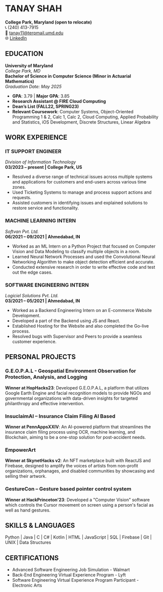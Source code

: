 # TANAY SHAH
**College Park, Maryland (open to relocate)**  
📞 (240) 413-7915  
📧 tanay11@terpmail.umd.edu  
🌐 [LinkedIn](https://linkedin.com/in/tanayshah11)

## EDUCATION
**University of Maryland**  
_College Park, MD_  
**Bachelor of Science in Computer Science (Minor in Actuarial Mathematics)**  
_Graduation Date: May 2025_

- **GPA**: 3.79 | **Major GPA**: 3.85
- **Research Assistant @ FIRE Cloud Computing**
- **Dean’s List (FALL22, SPRING23)**
- **Relevant Coursework**: Computer Systems, Object-Oriented Programming 1 & 2, Calc 1, Calc 2, Cloud Computing, Applied Probability and Statistics, iOS Development, Discrete Structures, Linear Algebra

## WORK EXPERIENCE

### IT SUPPORT ENGINEER
_Division of Information Technology_  
**03/2023 – present | College Park, US**

- Resolved a diverse range of technical issues across multiple systems and applications for customers and end-users across various time zones.
- Used Ticketing Systems to manage and process support actions and requests.
- Assisted customers in identifying issues and explained solutions to restore service and functionality.

### MACHINE LEARNING INTERN
_Softvan Pvt. Ltd._  
**06/2021 – 09/2021 | Ahmedabad, IN**

- Worked as an ML Intern on a Python Project that focused on Computer Vision and Data Modeling to classify multiple objects in a room.
- Learned Neural Network Processes and used the Convolutional Neural Networking Algorithm to make object detection efficient and accurate.
- Conducted extensive research in order to write effective code and test out the edge cases.

### SOFTWARE ENGINEERING INTERN
_Logiciel Solutions Pvt. Ltd._  
**03/2021 – 05/2021 | Ahmedabad, IN**

- Worked as a Backend Engineering Intern on an E-commerce Website Development.
- Developed a part of the Backend using JS and React.
- Established Hosting for the Website and also completed the Go-live process.
- Resolved bugs with Supervisor and Peers to provide a seamless customer experience.

## PERSONAL PROJECTS

### G.E.O.P.A.L - Geospatial Environment Observation for Protection, Analysis, and Logging
**Winner at HopHacks23**: Developed G.E.O.P.A.L, a platform that utilizes Google Earth Engine and facial recognition models to provide NGOs and governmental organizations with data-driven insights for targeted philanthropy and effective intervention.

### InsuclaimAI – Insurance Claim Filing AI Based
**Winner at PennAppsXXIV**: An AI-powered platform that streamlines the insurance claim filing process using OCR, machine learning, and Blockchain, aiming to be a one-stop solution for post-accident needs.

### EmpowerArt
**Winner at SkynetHacks v2**: An NFT marketplace built with ReactJS and Firebase, designed to amplify the voices of artists from non-profit organizations, orphanages, and disabled communities by showcasing and selling their artwork.

### GestureCon – Gesture based pointer control system
**Winner at HackPrinceton'23**: Developed a "Computer Vision" software which controls the Cursor movement on screen using a person's facial as well as hand gestures.

## SKILLS & LANGUAGES
Python | Java | C | C# | Kotlin | HTML | JavaScript | SQL | Firebase | Git | UNIX | Data Structures

## CERTIFICATIONS
- Advanced Software Engineering Job Simulation - Walmart
- Back-End Engineering Virtual Experience Program - Lyft
- Software Engineering Virtual Experience Program Participant - Electronic Arts

